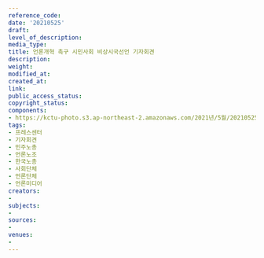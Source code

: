 ```yaml
---
reference_code: 
date: '20210525'
draft: 
level_of_description: 
media_type: 
title: 언론개혁 촉구 시민사회 비상시국선언 기자회견
description: 
weight: 
modified_at: 
created_at: 
link: 
public_access_status: 
copyright_status: 
components:
- https://kctu-photo.s3.ap-northeast-2.amazonaws.com/2021년/5월/20210525-언론개혁+촉구+시민사회+비상시국선언+기자회견_프레스센터_기자회견_민주노총_언론노조_한국노총_사회단체_언론단체_언론미디어/_1D20012.jpg
tags:
- 프레스센터
- 기자회견
- 민주노총
- 언론노조
- 한국노총
- 사회단체
- 언론단체
- 언론미디어
creators:
- 
subjects:
- 
sources:
- 
venues:
- 
---
```

